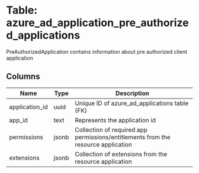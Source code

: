 
# Table: azure_ad_application_pre_authorized_applications
PreAuthorizedApplication contains information about pre authorized client application
## Columns
| Name        | Type           | Description  |
| ------------- | ------------- | -----  |
|application_id|uuid|Unique ID of azure_ad_applications table (FK)|
|app_id|text|Represents the application id|
|permissions|jsonb|Collection of required app permissions/entitlements from the resource application|
|extensions|jsonb|Collection of extensions from the resource application|
